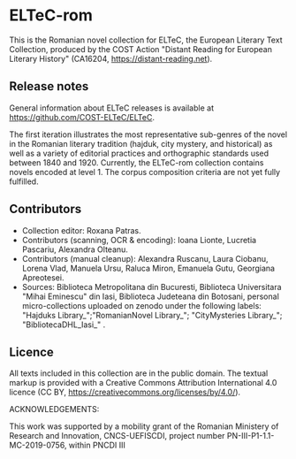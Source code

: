 # ELTeC-rom

This is the Romanian novel collection for ELTeC, the European Literary Text Collection, produced by the COST Action "Distant Reading for European Literary History" (CA16204, https://distant-reading.net).

## Release notes

General information about ELTeC releases is available at https://github.com/COST-ELTeC/ELTeC.

The first iteration illustrates the most representative sub-genres of the novel in the Romanian literary tradition (hajduk, city mystery, and historical) as well as a variety of editorial practices and orthographic standards used between 1840 and 1920. Currently, the ELTeC-rom collection contains novels encoded at level 1. The corpus composition criteria are not yet fully fulfilled.

## Contributors

* Collection editor: Roxana Patras.
* Contributors (scanning, OCR & encoding): Ioana Lionte, Lucretia Pascariu, Alexandra Olteanu. 
* Contributors (manual cleanup): Alexandra Ruscanu, Laura Ciobanu, Lorena Vlad, Manuela Ursu, Raluca Miron, Emanuela Gutu, Georgiana Apreotesei.
* Sources: Biblioteca Metropolitana din Bucuresti, Biblioteca Universitara "Mihai Eminescu" din Iasi, Biblioteca Judeteana din Botosani, personal micro-collections uploaded on zenodo under the following labels: "Hajduks Library_";"RomanianNovel Library_"; "CityMysteries Library_"; "BibliotecaDHL_Iasi_" .

## Licence

All texts included in this collection are in the public domain. The textual markup is provided with a Creative Commons Attribution International 4.0 licence (CC BY, https://creativecommons.org/licenses/by/4.0/).


ACKNOWLEDGEMENTS:

This work was supported by a mobility grant of the Romanian Ministery of Research and Innovation, CNCS-UEFISCDI, project number PN-III-P1-1.1-MC-2019-0756, within PNCDI III



